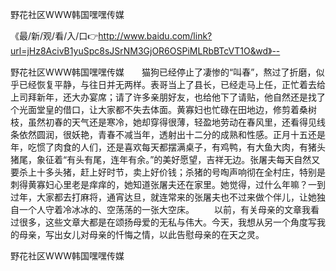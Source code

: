 野花社区WWW韩国嘿嘿传媒

《最/新/观/看/入/口👉http://www.baidu.com/link?url=jHz8AcivB1yuSpc8sJSrNM3GjOR6OSPiMLRbBTcVT1O&wd》--

野花社区WWW韩国嘿嘿传媒　　猫狗已经停止了凄惨的“叫春”，熬过了折磨，似乎已经恢复平静，与往日并无两样。表哥当上了县长，已经走马上任，正忙着去给上司拜新年，还大办宴席；请了许多亲朋好友，也给他下了请贴，他自然还是找了个光面堂皇的借口，让大家都不失去体面。黄寡妇也忙碌在田地边，修剪着桑树枝，虽然初春的天气还是寒冷，她却穿得很薄，轻盈地劳动在春风里，还看得见线条依然圆润，很妖艳，青春不减当年，透射出十二分的成熟和性感。正月十五还是年，吃惯了肉食的人们，还是喜欢每天都摆满桌子，有鸡鸭，有大鱼大肉，有猪头猪尾，象征着“有头有尾，连年有余。”的美好愿望，吉祥无边。张屠夫每天自然又要杀上十多头猪，赶上好时节，卖上好价钱；杀猪的号啕声响彻在全村庄，特别是刺得黄寡妇心里老是痒痒的，她知道张屠夫还在家里。她觉得，过什么年嘛？一到过年，大家都去打麻将，通宵达旦，就连常来的张屠夫也不过来做个伴儿，让她独自一个人守着冷冰冰的、空荡荡的一张大空床。
　　以前，有关母亲的文章我看过很多，这些文章大都是在颂扬母爱的无私与伟大。今天，我想从另一个角度写我的母亲，写出女儿对母亲的忏悔之情，以此告慰母亲的在天之灵。





野花社区WWW韩国嘿嘿传媒
